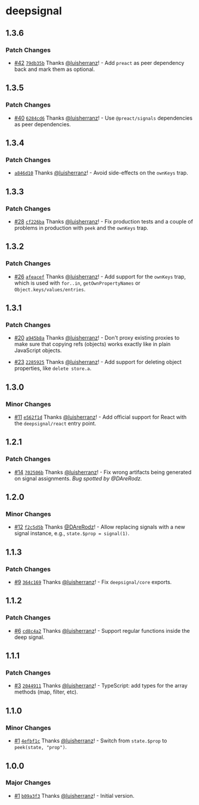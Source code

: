 # deepsignal

## 1.3.6

### Patch Changes

- [#42](https://github.com/luisherranz/deepsignal/pull/42) [`79db35b`](https://github.com/luisherranz/deepsignal/commit/79db35bebe4002c5d4e4ad77156b9ba609e14633) Thanks [@luisherranz](https://github.com/luisherranz)! - Add `preact` as peer dependency back and mark them as optional.

## 1.3.5

### Patch Changes

- [#40](https://github.com/luisherranz/deepsignal/pull/40) [`6284cd6`](https://github.com/luisherranz/deepsignal/commit/6284cd6db785a4ec48a6e2987fd6ea745cc36bdd) Thanks [@luisherranz](https://github.com/luisherranz)! - Use `@preact/signals` dependencies as peer dependencies.

## 1.3.4

### Patch Changes

- [`a846d10`](https://github.com/luisherranz/deepsignal/commit/a846d10ae776d3d77ffc8c4d28b63eafa1662b1b) Thanks [@luisherranz](https://github.com/luisherranz)! - Avoid side-effects on the `ownKeys` trap.

## 1.3.3

### Patch Changes

- [#28](https://github.com/luisherranz/deepsignal/pull/28) [`cf226ba`](https://github.com/luisherranz/deepsignal/commit/cf226ba88fe92df89c93540e017926784a58de30) Thanks [@luisherranz](https://github.com/luisherranz)! - Fix production tests and a couple of problems in production with `peek` and the `ownKeys` trap.

## 1.3.2

### Patch Changes

- [#26](https://github.com/luisherranz/deepsignal/pull/26) [`afeacef`](https://github.com/luisherranz/deepsignal/commit/afeacef1f1f1cf6f2f936f20faee38a225aeb2ff) Thanks [@luisherranz](https://github.com/luisherranz)! - Add support for the `ownKeys` trap, which is used with `for..in`, `getOwnPropertyNames` or `Object.keys/values/entries`.

## 1.3.1

### Patch Changes

- [#20](https://github.com/luisherranz/deepsignal/pull/20) [`a945b8a`](https://github.com/luisherranz/deepsignal/commit/a945b8a564502d9ec757024b9d7615734f55e91c) Thanks [@luisherranz](https://github.com/luisherranz)! - Don't proxy existing proxies to make sure that copying refs (objects) works exactly like in plain JavaScript objects.

* [#23](https://github.com/luisherranz/deepsignal/pull/23) [`2285925`](https://github.com/luisherranz/deepsignal/commit/2285925fa3d864650c8d220482806b8ca1922aaf) Thanks [@luisherranz](https://github.com/luisherranz)! - Add support for deleting object properties, like `delete store.a`.

## 1.3.0

### Minor Changes

- [#11](https://github.com/luisherranz/deepsignal/pull/11) [`e562f1d`](https://github.com/luisherranz/deepsignal/commit/e562f1d4e22e1885eb9e5055a05c6abde600616e) Thanks [@luisherranz](https://github.com/luisherranz)! - Add official support for React with the `deepsignal/react` entry point.

## 1.2.1

### Patch Changes

- [#14](https://github.com/luisherranz/deepsignal/pull/14) [`702506b`](https://github.com/luisherranz/deepsignal/commit/702506b98bf8fccabba567382f60a59b31d66f54) Thanks [@luisherranz](https://github.com/luisherranz)! - Fix wrong artifacts being generated on signal assignments. _Bug spotted by @DAreRodz._

## 1.2.0

### Minor Changes

- [#12](https://github.com/luisherranz/deepsignal/pull/12) [`f2c5d5b`](https://github.com/luisherranz/deepsignal/commit/f2c5d5b29a6674cf77f1b4da2a404c3c86a5ebe8) Thanks [@DAreRodz](https://github.com/DAreRodz)! - Allow replacing signals with a new signal instance, e.g., `state.$prop = signal(1)`.

## 1.1.3

### Patch Changes

- [#9](https://github.com/luisherranz/deepsignal/pull/9) [`364c169`](https://github.com/luisherranz/deepsignal/commit/364c1696c759442b4360bbbc6bbe921d6ff66ef5) Thanks [@luisherranz](https://github.com/luisherranz)! - Fix `deepsignal/core` exports.

## 1.1.2

### Patch Changes

- [#6](https://github.com/luisherranz/deepsignal/pull/6) [`cd8c4a2`](https://github.com/luisherranz/deepsignal/commit/cd8c4a2717efe30305bfaf13305e193c93d85e1c) Thanks [@luisherranz](https://github.com/luisherranz)! - Support regular functions inside the deep signal.

## 1.1.1

### Patch Changes

- [#3](https://github.com/luisherranz/deepsignal/pull/3) [`2044911`](https://github.com/luisherranz/deepsignal/commit/20449118e631e5b3129f1ae1ba1b81eb0fcf78d0) Thanks [@luisherranz](https://github.com/luisherranz)! - TypeScript: add types for the array methods (map, filter, etc).

## 1.1.0

### Minor Changes

- [#1](https://github.com/luisherranz/deepsignal/pull/1) [`4efbf1c`](https://github.com/luisherranz/deepsignal/commit/4efbf1ccc3b089e6a6722de1e58b28e91d540517) Thanks [@luisherranz](https://github.com/luisherranz)! - Switch from `state.$prop` to `peek(state, "prop")`.

## 1.0.0

### Major Changes

- [#1](https://github.com/luisherranz/deepsignal/pull/1) [`b09a3f3`](https://github.com/luisherranz/deepsignal/commit/b09a3f3c911da103ef3179e6d5509035e3e3909b) Thanks [@luisherranz](https://github.com/luisherranz)! - Initial version.
